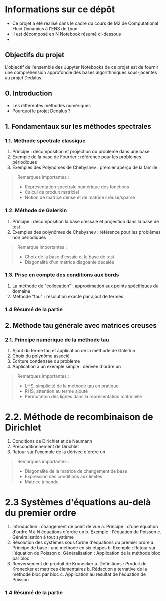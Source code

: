 # Informations sur ce dépôt

- Ce projet a été réalisé dans le cadre du cours de M2 de Computational Fluid Dynamics à l'ENS de Lyon
- Il est décomposé en N Notebook résumé ci-dessous
- 
## Objectifs du projet
L'objectif de l'ensemble des Jupyter Notebooks de ce projet est de fournir une compréhension approfondie des bases algorithmiques sous-jacentes au projet Dedalus.

## 0. Introduction
- Les différentes méthodes numériques
- Pourquoi le projet Dedalus ?

## 1. Fondamentaux sur les méthodes spectrales

### 1.1. Méthode spectrale classique
1. Principe : décomposition et projection du problème dans une base
2. Exemple de la base de Fourrier : référence pour les problèmes périodiques
3. Exemples des Polynômes de Chebyshev : premier aperçu de la famille

> Remarques importantes :
> - Représentation spectrale numérique des fonctions
> - Calcul de produit matriciel
> - Notion de matrice dense et de matrice creuse/sparse

### 1.2. Méthode de Galerkin
1. Principe : décomposition la base d'essaie et projection dans la base de test
2. Exemples des polynômes de Chebyshev : référence pour les problèmes non périodiques

> Remarque importantes :
> - Choix de la base d'essaie et la base de test
> - Diagonalité d'un matrice diagoanle décalée 

### 1.3. Prise en compte des conditions aux bords
1. La méthode de "collocation" : approximation aux points spécifiques du domaine
2. Méthode "tau" : résolution exacte par ajout de termes

### 1.4 Résumé de la partie



## 2. Méthode tau générale avec matrices creuses

### 2.1. Principe numérique de la méthode tau
1. Ajout du terme tau et application de la méthode de Galerkin
2. Choix du polynôme associé
3. Écriture condensée du problème
4. Application à un exemple simple : dérivée d'ordre un

> Remarques importantes :
> - LHS, simplicité de la méthode tau en pratique
> - RHS, attention au terme ajouté
> - Permutation des lignes dans la représentation matricielle

# 2.2. Méthode de recombinaison de Dirichlet 
1. Conditions de Dirichlet et de Neumann
2. Préconditionnement de Dirichlet
3. Retour sur l'exemple de la dérivée d'ordre un

> Remarques importantes :
> - Diagonalité de la matrice de changement de base
> - Expression des conditions aux limites
> - Matrice à bande

# 2.3 Systèmes d'équations au-delà du premier ordre
1. Introduction : changement de point de vue 
   a. Principe : d'une équation d'ordre $N$ à $N$ équations d'ordre un
   b. Exemple : l'équation de Poisson
   c. Généralisation à tout système 
2. Résolution des systèmes sous forme d'équations du premier ordre
   a. Principe de base : une méthode en six étapes
   b. Exemple : Retour sur l'équation de Poisson
   c. Généralisation : Application de la méthode bloc par bloc
3. Renversement de produit de Kronecker
   a. Définitions : Produit de Kronecker et matrices élementaires
   b. Rédaction alternative de la méthode bloc par bloc
   c. Application au résultat de l'équation de Poisson

   
### 1.4 Résumé de la partie